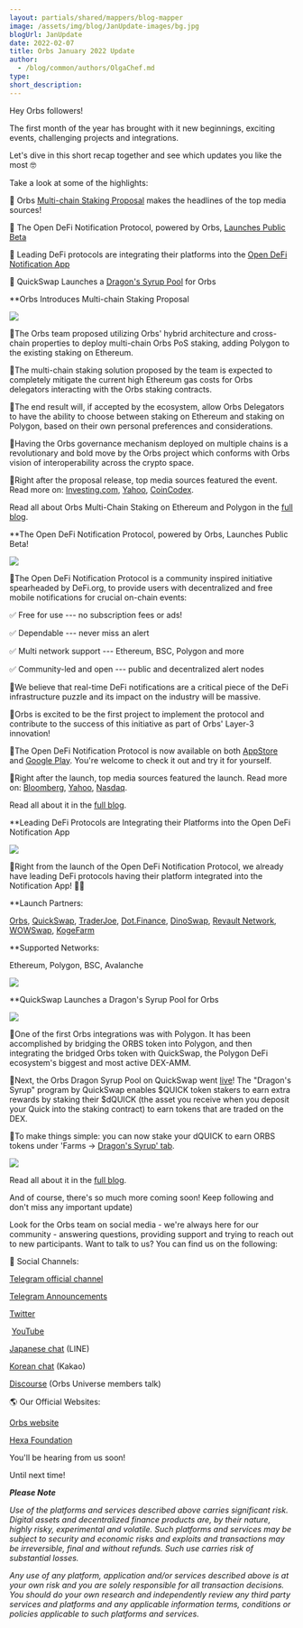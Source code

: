 ```yaml
---
layout: partials/shared/mappers/blog-mapper
image: /assets/img/blog/JanUpdate-images/bg.jpg
blogUrl: JanUpdate
date: 2022-02-07
title: Orbs January 2022 Update 
author:
  - /blog/common/authors/OlgaChef.md
type:
short_description: 
---
```

Hey Orbs followers!

The first month of the year has brought with it new beginnings, exciting events, challenging projects and integrations.

Let's dive in this short recap together and see which updates you like the most 🤓

Take a look at some of the highlights:

📌 Orbs [Multi-chain Staking Proposal](https://www.orbs.com/polygon-staking/) makes the headlines of the top media sources!

📌 The Open DeFi Notification Protocol, powered by Orbs, [Launches Public Beta](https://www.orbs.com/notifications-launch/) 

📌 Leading DeFi protocols are integrating their platforms into the [Open DeFi Notification App](https://defi.org/notifications/)

📌 QuickSwap Launches a [Dragon's Syrup Pool](https://www.orbs.com/DragonSyrup/) for Orbs

<div class='line-separator'> </div>

**Orbs Introduces Multi-chain Staking Proposal

![](/assets/img/blog/JanUpdate-images/image1.jpg)

🔹The Orbs team proposed utilizing Orbs' hybrid architecture and cross-chain properties to deploy multi-chain Orbs PoS staking, adding Polygon to the existing staking on Ethereum.

🔹The multi-chain staking solution proposed by the team is expected to completely mitigate the current high Ethereum gas costs for Orbs delegators interacting with the Orbs staking contracts.

🔹The end result will, if accepted by the ecosystem, allow Orbs Delegators to have the ability to choose between staking on Ethereum and staking on Polygon, based on their own personal preferences and considerations.

🔹Having the Orbs governance mechanism deployed on multiple chains is a revolutionary and bold move by the Orbs project which conforms with Orbs vision of interoperability across the crypto space.

🔹Right after the proposal release, top media sources featured the event. Read more on: [Investing.com](https://www.investing.com/news/cryptocurrency-news/orbs-seek-community-consensus-to-pioneer-multichain-staking-on-ethereum--polygon-2735935), [Yahoo](https://finance.yahoo.com/news/orbs-pioneers-multi-chain-staking-164500489.html), [CoinCodex](https://coincodex.com/article/13368/orbs-network-proposes-multi-chain-staking-on-ethereum-and-polygon-blockchains/).

Read all about Orbs Multi-Chain Staking on Ethereum and Polygon in the [full blog](https://www.orbs.com/polygon-staking/).

<div class='line-separator'> </div>

**The Open DeFi Notification Protocol, powered by Orbs, Launches Public Beta!

![](/assets/img/blog/JanUpdate-images/image2.jpg)

🔹The Open DeFi Notification Protocol is a community inspired initiative spearheaded by DeFi.org, to provide users with decentralized and free mobile notifications for crucial on-chain events:

✅ Free for use --- no subscription fees or ads!

✅ Dependable --- never miss an alert

✅ Multi network support --- Ethereum, BSC, Polygon and more

✅ Community-led and open --- public and decentralized alert nodes

🔹We believe that real-time DeFi notifications are a critical piece of the DeFi infrastructure puzzle and its impact on the industry will be massive.

🔹Orbs is excited to be the first project to implement the protocol and contribute to the success of this initiative as part of Orbs' Layer-3 innovation!

🔹The Open DeFi Notification Protocol is now available on both [AppStore](https://apps.apple.com/il/app/defi-notifications/id1588243632) and [Google Play](https://play.google.com/store/apps/details?id=com.orbs.openDefiNotificationsApp). You're welcome to check it out and try it for yourself.

🔹Right after the launch, top media sources featured the launch. Read more on: [Bloomberg](https://www.bloomberg.com/press-releases/2022-01-25/defi-org-launches-the-open-defi-notification-protocol-powered-by-the-orbs-network), [Yahoo](https://finance.yahoo.com/news/defi-org-launches-open-defi-123000053.html#:~:text=Newsfile-,DeFi.org%20Launches%20the%20Open%20DeFi%20Notification%20Protocol%20Powered%20by,Newsfile%20Corp.&text=Orbs%20ushers%20in%20the%20next,on%20Apple%20and%20iOS%20devices), [Nasdaq](https://www.nasdaq.com/press-release/defi.org-launches-the-open-defi-notification-protocol-powered-by-the-orbs-network).

Read all about it in the [full blog](https://www.orbs.com/notifications-launch/).

<div class='line-separator'> </div>

**Leading DeFi Protocols are Integrating their Platforms into the Open DeFi Notification App

![](/assets/img/blog/JanUpdate-images/image3.jpg)

🔹Right from the launch of the Open DeFi Notification Protocol, we already have leading DeFi protocols having their platform integrated into the Notification App! 🦾😎

**Launch Partners: 

[Orbs](https://www.orbs.com/), [QuickSwap](https://quickswap.exchange/#/swap), [TraderJoe](https://traderjoexyz.com/#/home), [Dot.Finance](https://dot.finance/), [DinoSwap](https://dinoswap.exchange/), [Revault Network](https://www.revault.network/), [WOWSwap](https://wowswap.io/swap), [KogeFarm](https://kogefarm.io/vaults)

**Supported Networks: 

Ethereum, Polygon, BSC, Avalanche

![](/assets/img/blog/JanUpdate-images/image4.png)

<div class='line-separator'> </div>

**QuickSwap Launches a Dragon's Syrup Pool for Orbs

![](/assets/img/blog/JanUpdate-images/image5.jpg)

🔹One of the first Orbs integrations was with Polygon. It has been accomplished by bridging the ORBS token into Polygon, and then integrating the bridged Orbs token with QuickSwap, the Polygon DeFi ecosystem's biggest and most active DEX-AMM.

🔹Next, the Orbs Dragon Syrup Pool on QuickSwap went [live](https://twitter.com/orbs_network/status/1483507403811401734?cxt=HHwWjMC5nfaHvZYpAAAA)! The "Dragon's Syrup" program by QuickSwap enables $QUICK token stakers to earn extra rewards by staking their $dQUICK (the asset you receive when you deposit your Quick into the staking contract) to earn tokens that are traded on the DEX.

🔹To make things simple: you can now stake your dQUICK to earn ORBS tokens under 'Farms -> [Dragon's Syrup' tab](https://quickswap.exchange/#/syrup).

![](/assets/img/blog/JanUpdate-images/image6.png)

Read all about it in the [full blog](https://www.orbs.com/DragonSyrup/).

<div class='line-separator'> </div>

And of course, there's so much more coming soon! Keep following and don't miss any important update)

Look for the Orbs team on social media - we're always here for our community - answering questions, providing support and trying to reach out to new participants. Want to talk to us? You can find us on the following:

🔗 Social Channels:

[Telegram official channel](https://t.me/OrbsNetwork) 

[Telegram Announcements](https://t.me/OrbsAnnouncements) 

[Twitter](https://twitter.com/orbs_network)

 [YouTube](https://www.youtube.com/channel/UCfpV4z-MGxeiabFkht1LNPQ/featured) 

[Japanese chat](https://page.line.me/?accountId=718ayvky) (LINE)

[Korean chat](https://open.kakao.com/o/giYtuTRb) (Kakao)

[Discourse](https://www.orbs.com/contact/) (Orbs Universe members talk)

🌎 Our Official Websites:

[Orbs website](https://www.orbs.com/) 

[Hexa Foundation](https://www.hexa.org/)

You'll be hearing from us soon!

Until next time!

***Please Note***

*Use of the platforms and services described above carries significant risk. Digital assets and decentralized finance products are, by their nature, highly risky, experimental and volatile. Such platforms and services may be subject to security and economic risks and exploits and transactions may be irreversible, final and without refunds. Such use carries risk of substantial losses.*

*Any use of any platform, application and/or services described above is at your own risk and you are solely responsible for all transaction decisions. You should do your own research and independently review any third party services and platforms and any applicable information terms, conditions or policies applicable to such platforms and services.*
